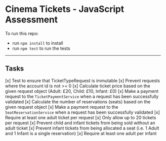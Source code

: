 # Cinema Tickets - JavaScript Assessment

To run this repo:

- run `npm install` to install
- run `npm test` to run the tests

---

## Tasks

[x] Test to ensure that TicketTypeRequest is immutable
[x] Prevent requests where the account id is not >= 0
[x] Calculate ticket price based on the given request object (Adult: £20, Child: £10, Infant: £0)
[x] Make a payment request to the `TicketPaymentService` when a request has been successfully validated
[x] Calculate the number of reservations (seats) based on the given request object
[x] Make a payment request to the `SeatReservationService` when a request has been successfully validated
[x] Require at least one adult ticket per request
[x] Only allow up to 20 tickets per request
[x] Prevent child and infant tickets from being sold without an adult ticket
[x] Prevent infant tickets from being allocated a seat (i.e. 1 Adult and 1 Infant is a single reservation)
[x] Require at least one adult per infant
